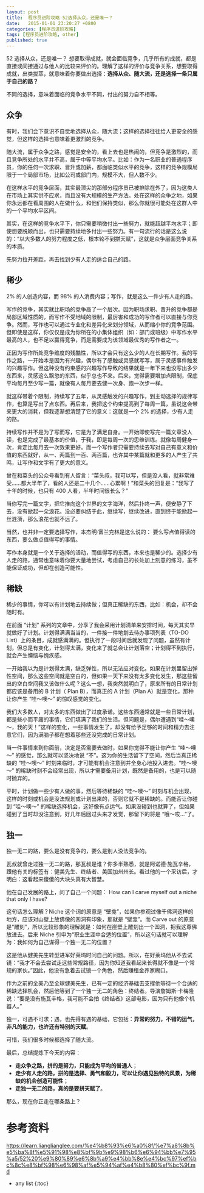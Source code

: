 ```yaml
---
layout: post
title:  程序员进阶攻略-52选择从众，还是唯一？
date:   2015-01-01 23:20:27 +0800
categories: [程序员进阶攻略]
tags: [程序员进阶攻略, other]
published: true
---
```




52 选择从众，还是唯一？
想要取得成就，就会面临竞争，几乎所有的成就，都是直接或间接通过与他人的比较来评价的。理解了这样的评价与竞争关系，想要取得成就，出类拔萃，就意味着你要做出选择：**选择从众、随大流，还是选择一条只属于自己的路？**

不同的选择，意味着面临的竞争水平不同，付出的努力自不相等。

## 众争

有时，我们会下意识不自觉地选择从众，随大流；这样的选择往往给人更安全的感觉，但这样的选择也意味着更激烈的竞争。

随大流，属于众争之路，感觉是安全的，看上去也是热闹的，但竞争是激烈的，而且竞争所处的水平并不高，属于中等平均水平。比如：作为一名职业的普通程序员，你的任何一次求职、晋升或加薪，都面临类似水平的竞争，这样的竞争规模局限于一个局部市场，比如公司或部门内，规模不大，但人数不少。

在这样水平的竞争层面，其实最顶尖的那部分程序员已被排除在外了，因为这类人在市场上其实供不应求，而且没有大规模的生产方法。处在这样的众争之地，如果你永远都在看周围的人在做什么，和他们保持类似，那么你就很可能处在这群人中的一个平均水平区间。

其实，在这样的竞争水平下，你只需要稍微付出一些努力，就能超越平均水平；即使想要脱颖而出，也只需要持续地多付出一些努力。有一句流行的话是这么说的：“以大多数人的努力程度之低，根本轮不到拼天赋”，这就是众争层面竞争关系的本质。

先努力拉开差距，再去找到少有人走的适合自己的路。

## 稀少

2% 的人创造内容，而 98% 的人消费内容；写作，就是这么一件少有人走的路。

写作的竞争，其实就比职场的竞争高了一个层次。因为职场求职、晋升的竞争都是局部区域性质的，而写作不受地域的限制，最厉害和成功的写作者可以直接与你竞争。然而，写作也可以通过专业化和差异化来划分领域，从而缩小你的竞争范围。但即使是这样，你仅仅是成为你所在的小集体组织（如：部门或班级）中写作水平最高的人，也不足以赢得竞争，而是需要成为该领域最优秀的写作者之一。

正因为写作所处竞争维度的残酷性，所以才会只有这么少的人在长期写作。我的写作之路，一开始本是因为有兴趣，偶尔有了感触或灵感就写写，属于灵感事件触发的兴趣写作。但这种没有约束感的兴趣写作导致的结果就是一年下来也没写出多少东西来，灵感这么飘忽的东西，似乎总也不来。后来，觉得需要增加点限制，保底平均每月至少写一篇，就像有人每月要去健一次身、跑一次步一样。

就这样带着个限制，持续写了五年，从灵感触发的兴趣写作，到主动选择的规律写作，也算是写出了点东西。再后来，我把这个约束提高到了每周一篇，虽说这会带来更大的消耗，但我逐渐想清楚了它的意义：这就是一个 2% 的选择，少有人走的路。

持续写作并不是为了写而写，它是为了满足自身。一开始即使写完一篇文章没人读，也是完成了最基本的价值，于我，即是每周一次的思维训练。就像每周健身一次，肯定比每月去一次效果更好。而一个写作者只需要持续去写对自己有意义和价值的东西就好，从一、两篇到一百、两百篇，也许其中某篇就和更多的人产生了共鸣，让写作和文字有了更大的意义。

曾在和菜头的公众号看到有人留言：“菜头叔，我可以写，但是没人看，就非常难受……都大半年了，看的人还是二十几个……心累啊！”和菜头的回复是：“我写了十年的时候，也只有 400 人看，半年时间很长么？”

当你写完一篇文字，把它推向这个世界的文字海洋，然后扑咚一声，便安静了下去，没有掀起一朵浪花。没必要纠结于此，继续写，继续改进，直到终于能掀起一丝涟漪，那么浪花也就不远了。

当然，也并非一定要选择写作，本杰明·富兰克林是这么说的：
要么写点值得读的东西，要么做点值得写的事情。

写作本身就是一个关于选择的活动，而值得写的东西，本来也是稀少的。选择少有人走的路，通常也意味着你要大量地尝试，考虑自己的长处加上刻意的练习，虽不能保证成功，但却在创造可能性。

## 稀缺

稀少的事情，你可以有计划地去持续做；但真正稀缺的东西，比如：机会，却不会随时有。

在前面 “计划” 系列的文章中，分享了我会采用计划清单来安排时间，每天其实早就做好了计划。计划得满满当当的，一件接一件地划去待办事项列表（TO-DO List）上的条目，成就感满满的。但执行了一段时间后就发现了问题，虽然有计划，但总是有变化，计划得太满，变化来了就总会让计划落空；计划得不到执行，就会产生懊恼与愧疚感。

一开始我以为是计划得太满，缺乏弹性，所以无法应对变化。如果在计划里留出弹性空间，那么这些空间就是空白的，但如果一天下来没有太多变化发生，那这些留出的空白空间我又该做什么呢？这么一想，我突然就明白了，原来所有的日常计划都应该是备用的 B 计划（ Plan B），而真正的 A 计划（Plan A）就是变化，那种让你产生 “哇～噢～” 的惊叹感觉的变化。

我们大多数人，对太多的东西做出了过度承诺。这些东西通常就是一些日常计划，都是些小而平庸的事情，它们填满了我们的生活。但问题是，偶尔遭遇到“哇～噢～，我的天！”这样的变化，一些事情发生了，却没有给予足够的时间和精力去注意它们，因为满脑子都在想着那些还没完成的日常计划。

当一件事情来到你面前，决定是否需要去做时，如果你觉得不能让你产生 “哇～噢～” 的感觉，那么就可以坚决地说 “不”。这为你的生活留下了空间，然后当真正稀缺的 “哇～噢～” 时刻来临时，才可能有机会注意到并全身心地投入进去。“哇～噢～” 的稀缺时刻不会经常出现，所以才需要备用计划，既然是备用的，也是可以随时抛弃的。

平时，计划做一些少有人做的事，然后等待稀缺的 “哇～噢～” 时刻与机会出现，这样的时刻或机会是没法规划或计划出来的，否则它就不是稀缺的。而能否让你碰到 “哇～噢～” 的稀缺选择机会，这好像有点运气。如果没碰到也就算了，但如果碰到了当时却没注意到，好几年后回过头来才发觉，那留下的将是 “哦～哎…”了。

## 独一

独一无二的路，要么是没有竞争的，要么是别人没法竞争的。

瓦叔就曾走过独一无二的路，那瓦叔是谁？你多半熟悉，就是阿诺德·施瓦辛格，跟他有关的标签有：健美先生、终结者、美国加州州长。看过他的一个采访后，才明白：这看起来傻傻的大块头真有大智慧。

他在自己发展的路上，问了自己一个问题：
How can I carve myself out a niche that only I have?

这句话怎么理解？Niche 这个词的原意是 “壁龛”，如果你参观过像千佛洞这样的地方，应该对山壁上放佛像的凹洞有印象，那就是 “壁龛”。而 Carve out 的原意是“雕刻”，所以比较形象的理解就是：如何在崖壁上雕刻出一个凹洞，把我这尊佛放进去。后来 Niche 引申为“职业生涯中合适的位置”，所以这句话就可以理解为：我如何为自己谋得一个独一无二的位置？

这是他从健美先生转型进军好莱坞时问自己的问题。所以，在好莱坞他从不去试镜：“我才不会去尝试走这些常规路径，因为你知道我看起来长得就不像是一个常规的家伙。”因此，他没有急着去试镜一个角色，然后赚租金养家糊口。

作为之前的全美乃至全球健美先生，已有一定的经济基础去支撑他等待一个合适的稀缺选择机会，然后他等到了一个独一无二的角色：终结者。导演詹姆斯·卡梅隆说：“要是没有施瓦辛格，我可能不会拍《终结者》这部电影，因为只有他像个机器人。”

独一，可遇不可求；遇，也先得有遇的基础，它包括：**异常的努力，不错的运气，非凡的能力，也许还有特别的天赋**。

可惜，我们很多时候都选择了随大流。

最后，总结提炼下今天的内容：

* **走众争之路，拼的是努力，只能成为平均的普通人**；
* **走少有人走的路，拼的是选择、勇气和毅力，可以让你遇见独特的风景，为稀缺的机会创造可能性**；
* **走独一无二的路，真的是要拼天赋了**。

那么，现在你正走在哪条路上？




# 参考资料

https://learn.lianglianglee.com/%e4%b8%93%e6%a0%8f/%e7%a8%8b%e5%ba%8f%e5%91%98%e8%bf%9b%e9%98%b6%e6%94%bb%e7%95%a5/52%20%e9%80%89%e6%8b%a9%e4%bb%8e%e4%bc%97%ef%bc%8c%e8%bf%98%e6%98%af%e5%94%af%e4%b8%80%ef%bc%9f.md

* any list
{:toc}
